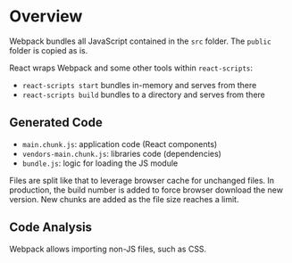 # Overview

Webpack bundles all JavaScript contained in the `src` folder.  The `public` folder is copied as is.

React wraps Webpack and some other tools within `react-scripts`:

- `react-scripts start` bundles in-memory and serves from there
- `react-scripts build` bundles to a directory and serves from there

## Generated Code

- `main.chunk.js`: application code (React components)
- `vendors-main.chunk.js`: libraries code (dependencies)
- `bundle.js`: logic for loading the JS module

Files are split like that to leverage browser cache for unchanged files.
In production, the build number is added to force browser download the new version.
New chunks are added as the file size reaches a limit.

## Code Analysis

Webpack allows importing non-JS files, such as CSS.

